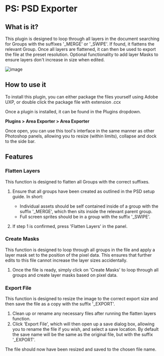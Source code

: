 # PS: PSD Exporter

## What is it?
This plugin is designed to loop through all layers in the document searching for Groups with the suffixes '_MERGE' or '_SWIPE'. If found, it flattens the relevant Group. Once all layers are flattened, it can then be used to export the file at the preset resolution. Optional functionality to add layer Masks to ensure layers don't increase in size when edited.

![image](https://github.com/user-attachments/assets/849c0554-2802-4a3b-8ad2-48b23ae207a4)

## How to use it
To install this plugin, you can either package the files yourself using Adobe UXP, or double click the package file with extension .ccx

Once a plugin is installed, it can be found in the Plugins dropdown.

**Plugins > Area Exporter > Area Exporter**

Once open, you can use this tool's interface in the same manner as other Photoshop panels, allowing you to resize (within limits), collapse and dock to the side bar.

## Features

### Flatten Layers

This function is designed to flatten all Groups with the correct suffixes.

1. Ensure that all groups have been created as outlined in the PSD setup guide. In short:
   - Individual assets should be self contained inside of a group with the suffix '_MERGE', which then sits inside the relevant parent group.
   - Full screen sprites should be in a group with the suffix '_SWIPE'. 

2. If step 1 is confirmed, press 'Flatten Layers' in the panel.

### Create Masks

This function is designed to loop through all groups in the file and apply a layer mask set to the position of the pixel data. This ensures that further edits to this file cannot increase the layer sizes accidentally.

1. Once the file is ready, simply click on 'Create Masks' to loop through all groups and create layer masks based on pixel data.

### Export File

This function is designed to resize the image to the correct export size and then save the file as a copy with the suffix '_EXPORT'.

1. Clean up or rename any necessary files after running the flatten layers function.
2. Click 'Export File', which will then open up a save dialog box, allowing you to rename the file if you wish, and select a save location. By default the save name will be the same as the original file, but with the suffix '_EXPORT'.

The file should now have been resized and saved to the chosen file name.
